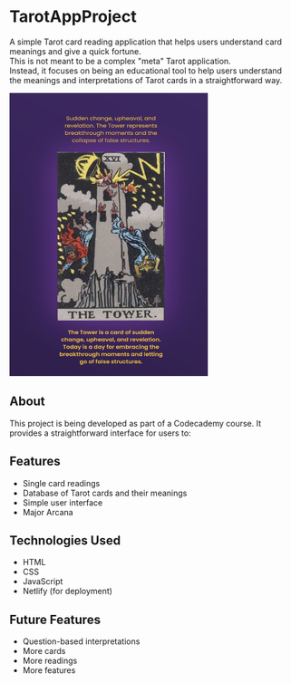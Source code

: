 # TarotAppProject

A simple Tarot card reading application that helps users understand card meanings and give a quick fortune.<br >
This is not meant to be a complex "meta" Tarot application. <br >
Instead, it focuses on being an educational tool to help users understand the meanings and interpretations of Tarot cards in a straightforward way.

<a href="https:gufftarot.netlify.app/">
<img src="assets/tarot-site-screenshot.png" alt="Tarot Screenshot" width="350" height="500">
</a>

## About

This project is being developed as part of a Codecademy course. It provides a straightforward interface for users to:

## Features

- Single card readings
- Database of Tarot cards and their meanings
- Simple user interface
- Major Arcana


## Technologies Used

- HTML
- CSS
- JavaScript
- Netlify (for deployment)

## Future Features

- Question-based interpretations
- More cards
- More readings
- More features


